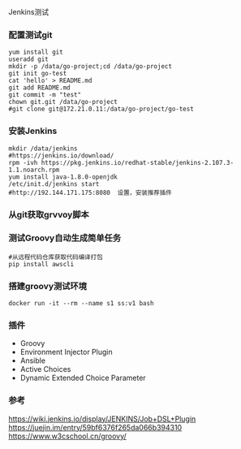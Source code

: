 Jenkins测试

### 配置测试git

```
yum install git
useradd git
mkdir -p /data/go-project;cd /data/go-project
git init go-test
cat 'hello' > README.md
git add README.md
git commit -m "test"
chown git.git /data/go-project
#git clone git@172.21.0.11:/data/go-project/go-test
```

### 安装Jenkins

```
mkdir /data/jenkins
#https://jenkins.io/download/
rpm -ivh https://pkg.jenkins.io/redhat-stable/jenkins-2.107.3-1.1.noarch.rpm
yum install java-1.8.0-openjdk
/etc/init.d/jenkins start
#http://192.144.171.175:8080  设置，安装推荐插件
```


### 从git获取grvvoy脚本


### 测试Groovy自动生成简单任务

```
#从远程代码仓库获取代码编译打包
pip install awscli
```

### 搭建groovy测试环境

```
docker run -it --rm --name s1 ss:v1 bash
```


### 插件

- Groovy
- Environment Injector Plugin
- Ansible
- Active Choices
- Dynamic Extended Choice Parameter



### 参考

https://wiki.jenkins.io/display/JENKINS/Job+DSL+Plugin
https://juejin.im/entry/59bf6376f265da066b394310
https://www.w3cschool.cn/groovy/
